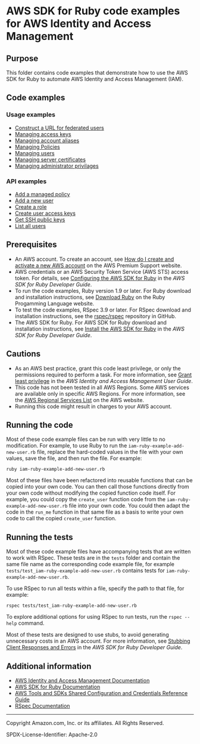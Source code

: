# AWS SDK for Ruby code examples for AWS Identity and Access Management

## Purpose

This folder contains code examples that demonstrate how to use the AWS SDK for Ruby to automate AWS Identity and Access Management (IAM).

## Code examples 

### Usage examples
- [Construct a URL for federated users](./iam-ruby-example-construct-url-federated-users.rb)
- [Managing access keys](./iam-ruby-example-access-keys.rb)
- [Managing account aliases](./iam-ruby-example-account-alias.rb)
- [Managing Policies](./iam-ruby-example-manage-policies.rb)
- [Managing users](./iam-ruby-example-manage-users.rb)
- [Managing server certificates](./iam-ruby-example-server-certificates.rb)
- [Managing administrator privilages](./iam_ruby_example_show_admins.rb)

### API examples
- [Add a managed policy](./iam-ruby-example-add-managed-policy.rb)
- [Add a new user](./iam-ruby-example-add-new-user.rb)
- [Create a role](./iam-ruby-example-create-role.rb)
- [Create user access keys](./iam-ruby-example-create-user-access-keys.rb)
- [Get SSH public keys](./iam-ruby-example-get-ssh-public-keys.rb)
- [List all users](./iam-ruby-example-list-all-users.rb)


## Prerequisites

- An AWS account. To create an account, see [How do I create and activate a new AWS account](https://aws.amazon.com/premiumsupport/knowledge-center/create-and-activate-aws-account/) on the AWS Premium Support website.
- AWS credentials or an AWS Security Token Service (AWS STS) access token. For details, see 
  [Configuring the AWS SDK for Ruby](https://docs.aws.amazon.com/sdk-for-ruby/v3/developer-guide/setup-config.html) in the 
  *AWS SDK for Ruby Developer Guide*.
- To run the code examples, Ruby version 1.9 or later. For Ruby download and installation instructions, see 
  [Download Ruby](https://www.ruby-lang.org/en/downloads/) on the Ruby Progamming Language website.
- To test the code examples, RSpec 3.9 or later. For RSpec download and installation instructions, see the [rspec/rspec](https://github.com/rspec/rspec) repository in GitHub.
- The AWS SDK for Ruby. For AWS SDK for Ruby download and installation instructions, see 
  [Install the AWS SDK for Ruby](https://docs.aws.amazon.com/sdk-for-ruby/v3/developer-guide/setup-install.html) in the 
  *AWS SDK for Ruby Developer Guide*.

## Cautions

- As an AWS best practice, grant this code least privilege, or only the 
  permissions required to perform a task. For more information, see 
  [Grant least privilege](https://docs.aws.amazon.com/IAM/latest/UserGuide/best-practices.html#grant-least-privilege) 
  in the *AWS Identity and Access Management User Guide*.
- This code has not been tested in all AWS Regions. Some AWS services are 
  available only in specific AWS Regions. For more information, see the 
  [AWS Regional Services List](https://aws.amazon.com/about-aws/global-infrastructure/regional-product-services/)
  on the AWS website.
- Running this code might result in charges to your AWS account.

## Running the code

Most of these code example files can be run with very little to no modification. For example, to use Ruby to run the `iam-ruby-example-add-new-user.rb` file, replace the hard-coded values in the file with your own values, save the file, and then run the file. For example:

```
ruby iam-ruby-example-add-new-user.rb
```

Most of these files have been refactored into reusable functions that can be copied into your own code. You can then call those functions directly from your own code without modifying the copied function code itself. For example, you could copy the `create_user` function code from the `iam-ruby-example-add-new-user.rb` file into your own code. You could then adapt the code in the `run_me` function in that same file as a basis to write your own code to call the copied `create_user` function.

## Running the tests

Most of these code example files have accompanying tests that are written to work with RSpec. These tests are in the `tests` folder and contain the same file name as the corresponding code example file, for example `tests/test_iam-ruby-example-add-new-user.rb` contains tests for `iam-ruby-example-add-new-user.rb`.

To use RSpec to run all tests within a file, specify the path to that file, for example:

```
rspec tests/test_iam-ruby-example-add-new-user.rb
```

To explore additional options for using RSpec to run tests, run the `rspec --help` command. 

Most of these tests are designed to use stubs, to avoid generating unnecessary costs in an AWS account. For more information, see [Stubbing Client Responses and Errors](https://docs.aws.amazon.com/sdk-for-ruby/v3/developer-guide/stubbing.html) in the *AWS SDK for Ruby Developer Guide*.


## Additional information

- [AWS Identity and Access Management Documentation](https://docs.aws.amazon.com/iam)
- [AWS SDK for Ruby Documentation](https://docs.aws.amazon.com/sdk-for-ruby)
- [AWS Tools and SDKs Shared Configuration and Credentials Reference Guide](https://docs.aws.amazon.com/credref/latest/refdocs)
- [RSpec Documentation](https://rspec.info/documentation)

---
Copyright Amazon.com, Inc. or its affiliates. All Rights Reserved.

SPDX-License-Identifier: Apache-2.0

